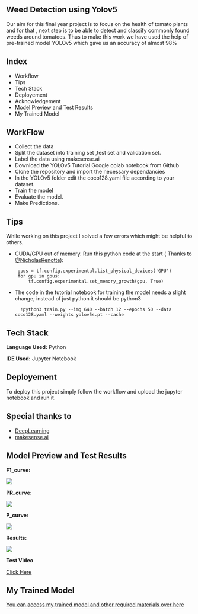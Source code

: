 
## Weed Detection using Yolov5
Our aim for this final year project is to focus on the health of tomato plants and for that , next step is to be able to detect and classify commonly found weeds around tomatoes. Thus to make this work we have used the help of pre-trained model YOLOv5 which gave us an accuracy of almost 98%

## Index

- Workflow
- Tips
- Tech Stack
- Deployement
- Acknowledgement
- Model Preview and Test Results
- My Trained Model

## WorkFlow

- Collect the data
- Split the dataset into training set ,test set and validation set.
- Label the data using makesense.ai
- Download the YOLOv5 Tutorial Google colab notebook from Github
- Clone the repository and import the necessary dependancies
- In the YOLOv5 folder edit the coco128.yaml file according to your dataset.
- Train the model
- Evaluate the model.
- Make Predictions.
## Tips

While working on this project I solved a few errors which might be helpful to others.

-  CUDA/GPU out of memory. Run this python code at the start ( Thanks to [@NicholasRenotte](https://www.youtube.com/c/NicholasRenotte)):

        gpus = tf.config.experimental.list_physical_devices('GPU')
        for gpu in gpus:
            tf.config.experimental.set_memory_growth(gpu, True)

- The code in the tutorial notebook for training the model needs a slight change; instead of just python it should be python3

        !python3 train.py --img 640 --batch 12 --epochs 50 --data coco128.yaml --weights yolov5s.pt --cache
## Tech Stack

**Language Used:** Python

**IDE Used:** Jupyter Notebook 


## Deployement

To deploy this project simply follow the workflow and upload the jupyter notebook and run it.


 


## Special thanks to

 - [DeepLearning](https://www.youtube.com/c/DeepLearning004)
 - [makesense.ai](https://www.makesense.ai/)
 
 
 


## Model Preview and Test Results

**F1_curve:**

![](https://github.com/TejasARathod/Final-Year-Project-AgriDoc-Agricultural-Robot-/blob/907ac92004d505bde0f043d31fac4b7bd24679f9/Part2/Weed%20Detection%20using%20YOLOv5/F1_curve.png)

**PR_curve:**

![](https://github.com/TejasARathod/Final-Year-Project-AgriDoc-Agricultural-Robot-/blob/907ac92004d505bde0f043d31fac4b7bd24679f9/Part2/Weed%20Detection%20using%20YOLOv5/PR_curve.png)

**P_curve:**

![](https://github.com/TejasARathod/Final-Year-Project-AgriDoc-Agricultural-Robot-/blob/907ac92004d505bde0f043d31fac4b7bd24679f9/Part2/Weed%20Detection%20using%20YOLOv5/P_curve.png)

**Results:**

![](https://github.com/TejasARathod/Final-Year-Project-AgriDoc-Agricultural-Robot-/blob/907ac92004d505bde0f043d31fac4b7bd24679f9/Part2/Weed%20Detection%20using%20YOLOv5/results.png)

**Test Video**

[Click Here](https://drive.google.com/drive/folders/1iW7k3t1qQMEH-mBi6c9kgKB_pkKFhdwl?usp=sharing)




## My Trained Model

[You can access my trained model and other required materials over here](https://drive.google.com/drive/folders/1NtygCHO1TaXevhHUtaWwWscG-Hzif6rE?usp=sharing)

